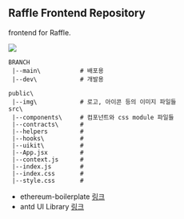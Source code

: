 ## Raffle Frontend Repository

frontend for Raffle.

<img src="https://user-images.githubusercontent.com/49471288/158230601-0a47c57a-a285-4f93-9968-017741a5987a.png">

```
BRANCH
 |--main\           # 배포용
 |--dev\            # 개발용
```

```
public\
 |--img\            # 로고, 아이콘 등의 이미지 파일들
src\
 |--components\     # 컴포넌트와 css module 파일들
 |--contracts\      #
 |--helpers         #
 |--hooks\          #
 |--uikit\          #
 |--App.jsx         #
 |--context.js      #
 |--index.js        #
 |--index.css       #
 |--style.css       #
```

- ethereum-boilerplate [링크](https://github.com/ethereum-boilerplate/ethereum-boilerplate)
- antd UI Library [링크](https://ant.design/docs/react/introduce)
